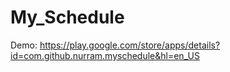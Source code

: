 # My_Schedule
Demo: https://play.google.com/store/apps/details?id=com.github.nurram.myschedule&hl=en_US
